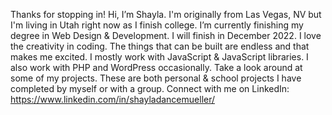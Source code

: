 Thanks for stopping in!
Hi, I’m Shayla. I'm originally from Las Vegas, NV but I'm living in Utah right now as I finish college. 
I’m currently finishing my degree in Web Design & Development. I will finish in December 2022.
I love the creativity in coding. The things that can be built are endless and that makes me excited. 
I mostly work with JavaScript & JavaScript libraries. I also work with PHP and WordPress occasionally.
Take a look around at some of my projects. These are both personal & school projects I have completed by myself or with a group. 
Connect with me on LinkedIn: https://www.linkedin.com/in/shayladancemueller/
